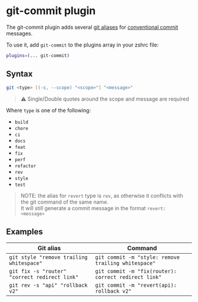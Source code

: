 # git-commit plugin

The git-commit plugin adds several [git aliases](https://www.git-scm.com/docs/git-config#Documentation/git-config.txt-alias) for [conventional commit](https://www.conventionalcommits.org/en/v1.0.0/#summary) messages.

To use it, add `git-commit` to the plugins array in your zshrc file:

```zsh
plugins=(... git-commit)
```

## Syntax

```zsh
git <type> [(-s, --scope) "<scope>"] "<message>"
```

> ⚠️ Single/Double quotes around the scope and message are required

Where `type` is one of the following:

- `build`
- `chore`
- `ci`
- `docs`
- `feat`
- `fix`
- `perf`
- `refactor`
- `rev`
- `style`
- `test`

> NOTE: the alias for `revert` type is `rev`, as otherwise it conflicts with the git command of the same name.  
> It will still generate a commit message in the format `revert: <message>`

## Examples

| Git alias                                     | Command                                              |
| --------------------------------------------- | ---------------------------------------------------- |
| `git style "remove trailing whitespace"`      | `git commit -m "style: remove trailing whitespace"`  |
| `git fix -s "router" "correct redirect link"` | `git commit -m "fix(router): correct redirect link"` |
| `git rev -s "api" "rollback v2"`              | `git commit -m "revert(api): rollback v2"`           |
